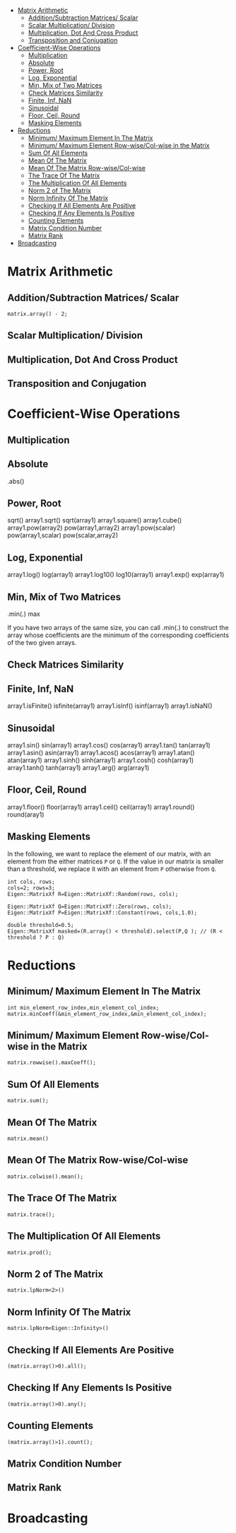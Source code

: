 - [Matrix Arithmetic](#matrix-arithmetic)
  * [Addition/Subtraction Matrices/ Scalar](#addition-subtraction-matrices--scalar)
  * [Scalar Multiplication/ Division](#scalar-multiplication--division)
  * [Multiplication, Dot And Cross Product](#multiplication--dot-and-cross-product)
  * [Transposition and Conjugation](#transposition-and-conjugation)
- [Coefficient-Wise Operations](#coefficient-wise-operations)
  * [Multiplication](#multiplication)
  * [Absolute](#absolute)
  * [Power, Root](#power--root)
  * [Log, Exponential](#log--exponential)
  * [Min, Mix of Two Matrices](#min--mix-of-two-matrices)
  * [Check Matrices Similarity](#check-matrices-similarity)
  * [Finite, Inf, NaN](#finite--inf--nan)
  * [Sinusoidal](#sinusoidal)
  * [Floor, Ceil, Round](#floor--ceil--round)
  * [Masking Elements](#masking-elements)
- [Reductions](#reductions)
  * [Minimum/ Maximum Element In The Matrix](#minimum--maximum-element-in-the-matrix)
  * [Minimum/ Maximum Element Row-wise/Col-wise in the Matrix](#minimum--maximum-element-row-wise-col-wise-in-the-matrix)
  * [Sum Of All Elements](#sum-of-all-elements)
  * [Mean Of The Matrix](#mean-of-the-matrix)
  * [Mean Of The Matrix Row-wise/Col-wise](#mean-of-the-matrix-row-wise-col-wise)
  * [The Trace Of The Matrix](#the-trace-of-the-matrix)
  * [The Multiplication Of All Elements](#the-multiplication-of-all-elements)
  * [Norm 2 of The Matrix](#norm-2-of-the-matrix)
  * [Norm Infinity Of The Matrix](#norm-infinity-of-the-matrix)
  * [Checking If All Elements Are Positive](#checking-if-all-elements-are-positive)
  * [Checking If Any Elements Is Positive](#checking-if-any-elements-is-positive)
  * [Counting Elements](#counting-elements)
  * [Matrix Condition Number](#matrix-condition-number)
  * [Matrix Rank](#matrix-rank)
- [Broadcasting](#broadcasting)


# Matrix Arithmetic
## Addition/Subtraction Matrices/ Scalar


```
matrix.array() - 2;
```

## Scalar Multiplication/ Division



## Multiplication, Dot And Cross Product

## Transposition and Conjugation

# Coefficient-Wise Operations
## Multiplication
## Absolute
 .abs()
 
## Power, Root
 sqrt() 
array1.sqrt()                 sqrt(array1)
array1.square()
array1.cube()
array1.pow(array2)            pow(array1,array2)
array1.pow(scalar)            pow(array1,scalar)
                              pow(scalar,array2)


## Log, Exponential

array1.log()                  log(array1)
array1.log10()                log10(array1)
array1.exp()                  exp(array1)

## Min, Mix of Two Matrices
 .min(.) 
 max
 
 If you have two arrays of the same size, you can call .min(.) to construct the array whose coefficients are the minimum of the corresponding coefficients of the two given arrays. 
 
## Check Matrices Similarity 

## Finite, Inf, NaN


array1.isFinite()             isfinite(array1)
array1.isInf()                isinf(array1)
array1.isNaN()   
 
## Sinusoidal

array1.sin()                  sin(array1)
array1.cos()                  cos(array1)
array1.tan()                  tan(array1)
array1.asin()                 asin(array1)
array1.acos()                 acos(array1)
array1.atan()                 atan(array1)
array1.sinh()                 sinh(array1)
array1.cosh()                 cosh(array1)
array1.tanh()                 tanh(array1)
array1.arg()                  arg(array1)

## Floor, Ceil, Round 
array1.floor()                floor(array1)
array1.ceil()                 ceil(array1)
array1.round()                round(aray1)



## Masking Elements
In the following, we want to replace the element of our matrix, with an element from the either matrices `P` or `Q`. If the value in our matrix is smaller than a threshold, we replace it with an element from `P` otherwise from `Q`.

```
int cols, rows;
cols=2; rows=3;
Eigen::MatrixXf R=Eigen::MatrixXf::Random(rows, cols);

Eigen::MatrixXf Q=Eigen::MatrixXf::Zero(rows, cols);
Eigen::MatrixXf P=Eigen::MatrixXf::Constant(rows, cols,1.0);

double threshold=0.5;
Eigen::MatrixXf masked=(R.array() < threshold).select(P,Q ); // (R < threshold ? P : Q)
```

# Reductions

## Minimum/ Maximum Element In The Matrix

```
int min_element_row_index,min_element_col_index;
matrix.minCoeff(&min_element_row_index,&min_element_col_index);
```
## Minimum/ Maximum Element Row-wise/Col-wise in the Matrix
```
matrix.rowwise().maxCoeff();
```
## Sum Of All Elements
```
matrix.sum();
```
## Mean Of The Matrix
```
matrix.mean()
```
## Mean Of The Matrix Row-wise/Col-wise 
```
matrix.colwise().mean();
```
 
## The Trace Of The Matrix
```
matrix.trace();
```

## The Multiplication Of All Elements 
```
matrix.prod();
```

## Norm 2 of The Matrix 
```
matrix.lpNorm<2>()
```

## Norm Infinity Of The Matrix
```
matrix.lpNorm<Eigen::Infinity>()
```
## Checking If All Elements Are Positive
```
(matrix.array()>0).all();
```
## Checking If Any Elements Is Positive
```
(matrix.array()>0).any();
```
## Counting Elements
```
(matrix.array()>1).count();
```
## Matrix Condition Number

## Matrix Rank

# Broadcasting
